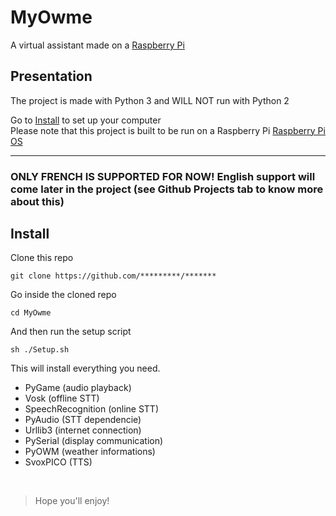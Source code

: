 # MyOwme
A virtual assistant made on a [Raspberry Pi](https://www.raspberrypi.org/)

## Presentation

The project is made with Python 3 and WILL NOT run with Python 2

Go to [Install](#Install) to set up your computer<br>
Please note that this project is built to be run on a Raspberry Pi [Raspberry Pi OS](https://www.raspberrypi.org/software/)
<hr>


### ONLY FRENCH IS SUPPORTED FOR NOW! English support will come later in the project (see Github Projects tab to know more about this)

## Install

Clone this repo
```shell script
git clone https://github.com/*********/*******
```

Go inside the cloned repo
```shell script
cd MyOwme
```

And then run the setup script
```shell script
sh ./Setup.sh
```

This will install everything you need.

 - PyGame (audio playback)
 - Vosk (offline STT)
 - SpeechRecognition (online STT)
 - PyAudio (STT dependencie)
 - Urllib3 (internet connection)
 - PySerial (display communication)
 - PyOWM (weather informations)
 - SvoxPICO (TTS)

<br>

> Hope you'll enjoy!
